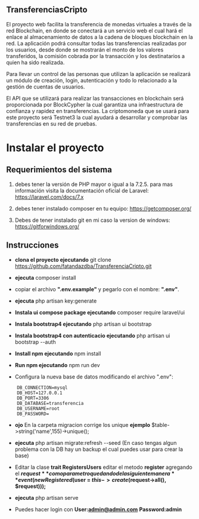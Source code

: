 ## TransferenciasCripto

El proyecto web facilita la transferencia de monedas virtuales a través de la red Blockchain, en donde se conectará a un servicio web el cual hará el enlace al almacenamiento de datos a la cadena de bloques blockchain en la red.  La aplicación podrá consultar todas las transferencias realizadas por los usuarios, desde donde se mostrarán el monto de los valores transferidos, la comisión cobrada por la transacción y los destinatarios a quien ha sido realizada.

Para llevar un control de las personas que utilizan la aplicación se realizará un módulo de creación, login, autenticación y todo lo relacionado a la gestión de cuentas de usuarios.

El API que se utilizará para realizar las transacciones en blockchain será proporcionada por BlockCypher la cual garantiza una infraestructura de confianza y rapidez en transferencias. La criptomoneda que se usará para este proyecto será Testnet3 la cual ayudará a desarrollar y comprobar las transferencias en su red de pruebas.


# Instalar el proyecto

## Requerimientos del sistema

1) debes tener la versión de PHP mayor o igual a la 7.2.5. 
para mas información visita la documentación oficial de Laravel: https://laravel.com/docs/7.x

2) debes tener instalado composer en tu equipo: https://getcomposer.org/

3) Debes de tener instalado git en mi caso la version de windows: https://gitforwindows.org/

## Instrucciones

- **clona el proyecto ejecutando** git clone https://github.com/fatandazdba/TransferenciaCripto.git

- **ejecuta** composer install

- copiar el archivo **".env.example"** y pegarlo con el nombre: **".env"**. 

- **ejecuta** php artisan key:generate

- **Instala ui compose package ejecutando** composer require laravel/ui

- **Instala bootstrap4 ejecutando** php artisan ui bootstrap

- **Instala bootstrap4 con autenticacio ejecutando** php artisan ui bootstrap --auth

- **Install npm ejecutando** npm install

- **Run npm ejecutando** npm run dev

- Configura la nueva base de datos modificando el archivo ".env":
```
    DB_CONNECTION=mysql
    DB_HOST=127.0.0.1
    DB_PORT=3306
    DB_DATABASE=transferencia
    DB_USERNAME=root
    DB_PASSWORD=
```
- **ojo** En la carpeta migracion corrige los unique **ejemplo** 
   $table->string('name',155)->unique();

- **ejecuta** php artisan migrate:refresh --seed (En caso tengas algun problema con la DB hay un backup el cual puedes usar para crear la base)

- Editar la clase **trait RegistersUsers** editar el metodo **register** agregando el **$request** como parametro quedando de la siguiente manera
**event(new Registered($user = $this->create($request->all(), $request)));**


- **ejecuta** php artisan serve 

- Puedes hacer login con **User:admin@admin.com**   **Password:admin**
